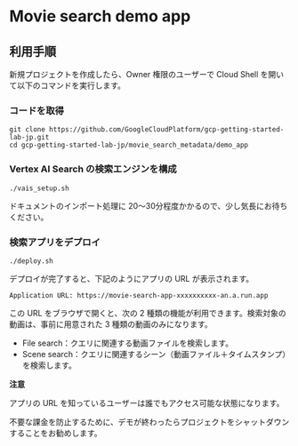 # Movie search demo app

## 利用手順

新規プロジェクトを作成したら、Owner 権限のユーザーで Cloud Shell を開いて以下のコマンドを実行します。

### コードを取得

```
git clone https://github.com/GoogleCloudPlatform/gcp-getting-started-lab-jp.git
cd gcp-getting-started-lab-jp/movie_search_metadata/demo_app
```

### Vertex AI Search の検索エンジンを構成

```
./vais_setup.sh
```

ドキュメントのインポート処理に 20〜30分程度かかるので、少し気長にお待ちください。

### 検索アプリをデプロイ

```
./deploy.sh
```

デプロイが完了すると、下記のようにアプリの URL が表示されます。

```
Application URL: https://movie-search-app-xxxxxxxxxx-an.a.run.app
```

この URL をブラウザで開くと、次の 2 種類の機能が利用できます。検索対象の動画は、事前に用意された 3 種類の動画のみになります。

- File search：クエリに関連する動画ファイルを検索します。
- Scene search：クエリに関連するシーン（動画ファイル＋タイムスタンプ）を検索します。


**注意**

アプリの URL を知っているユーザーは誰でもアクセス可能な状態になります。

不要な課金を防止するために、デモが終わったらプロジェクトをシャットダウンすることをお勧めします。
